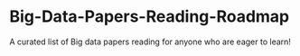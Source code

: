 # Big-Data-Papers-Reading-Roadmap
A curated list of  Big data papers reading for anyone who are eager to learn!
